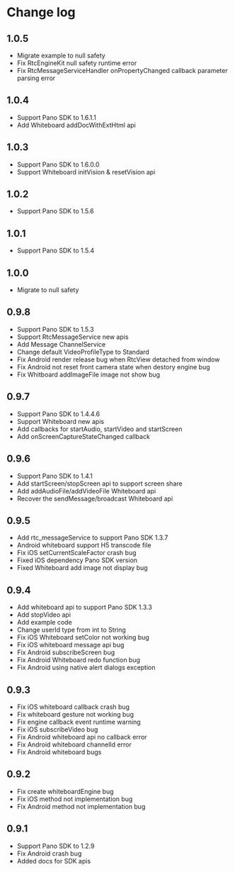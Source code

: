 # Change log

## 1.0.5

* Migrate example to null safety
* Fix RtcEngineKit null safety runtime error
* Fix RtcMessageServiceHandler onPropertyChanged callback parameter parsing error

## 1.0.4

* Support Pano SDK to 1.6.1.1
* Add Whiteboard addDocWithExtHtml api

## 1.0.3

* Support Pano SDK to 1.6.0.0
* Support Whiteboard initVision & resetVision api

## 1.0.2

* Support Pano SDK to 1.5.6

## 1.0.1

* Support Pano SDK to 1.5.4

## 1.0.0

* Migrate to null safety

## 0.9.8

* Support Pano SDK to 1.5.3
* Support RtcMessageService new apis
* Add Message ChannelService
* Change default VideoProfileType to Standard
* Fix Android render release bug when RtcView detached from window
* Fix Android not reset front camera state when destory engine bug
* Fix Whitboard addImageFile image not show bug

## 0.9.7

* Support Pano SDK to 1.4.4.6
* Support Whiteboard new apis
* Add callbacks for startAudio, startVideo and startScreen
* Add onScreenCaptureStateChanged callback

## 0.9.6

* Support Pano SDK to 1.4.1
* Add startScreen/stopScreen api to support screen share
* Add addAudioFile/addVideoFile Whiteboard api
* Recover the sendMessage/broadcast Whiteboard api

## 0.9.5

* Add rtc_messageService to support Pano SDK 1.3.7
* Android whiteboard support H5 transcode file
* Fix iOS setCurrentScaleFactor crash bug
* Fixed iOS dependency Pano SDK version
* Fixed Whiteboard add image not display bug

## 0.9.4

* Add whiteboard api to support Pano SDK 1.3.3
* Add stopVideo api
* Add example code
* Change userId type from int to String
* Fix iOS Whiteboard setColor not working bug
* Fix iOS whiteboard message api bug
* Fix Android subscribeScreen bug
* Fix Android Whiteboard redo function bug
* Fix Android using native alert dialogs exception

## 0.9.3

* Fix iOS whiteboard callback crash bug
* Fix whiteboard gesture not working bug
* Fix engine callback event runtime warning
* Fix iOS subscribeVideo bug
* Fix Android whiteboard api no callback error
* Fix Android whiteboard channelId error
* Fix Android whiteboard bugs

## 0.9.2

* Fix create whiteboardEngine bug
* Fix iOS method not implementation bug
* Fix Android method not implementation bug

## 0.9.1

* Support Pano SDK to 1.2.9
* Fix Android crash bug
* Added docs for SDK apis

